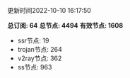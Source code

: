 更新时间2022-10-10 16:17:50

**总订阅: 64**
**总节点: 4494**
**有效节点: 1608**
- ssr节点: 19
- trojan节点: 264
- v2ray节点: 362
- ss节点: 963
